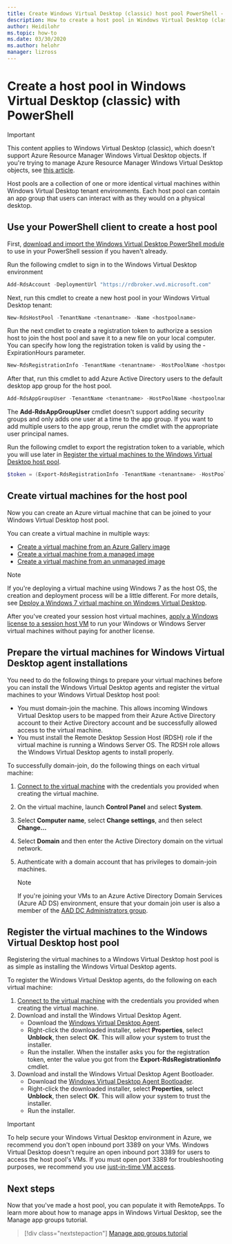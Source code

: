 ```yaml
---
title: Create Windows Virtual Desktop (classic) host pool PowerShell - Azure
description: How to create a host pool in Windows Virtual Desktop (classic) with PowerShell cmdlets.
author: Heidilohr
ms.topic: how-to
ms.date: 03/30/2020
ms.author: helohr
manager: lizross
---
```

# Create a host pool in Windows Virtual Desktop (classic) with PowerShell

>[!IMPORTANT]
>This content applies to Windows Virtual Desktop (classic), which doesn't support Azure Resource Manager Windows Virtual Desktop objects. If you're trying to manage Azure Resource Manager Windows Virtual Desktop objects, see [this article](../create-host-pools-powershell.md).

Host pools are a collection of one or more identical virtual machines within Windows Virtual Desktop tenant environments. Each host pool can contain an app group that users can interact with as they would on a physical desktop.

## Use your PowerShell client to create a host pool

First, [download and import the Windows Virtual Desktop PowerShell module](/powershell/windows-virtual-desktop/overview/) to use in your PowerShell session if you haven't already.

Run the following cmdlet to sign in to the Windows Virtual Desktop environment

```powershell
Add-RdsAccount -DeploymentUrl "https://rdbroker.wvd.microsoft.com"
```

Next, run this cmdlet to create a new host pool in your Windows Virtual Desktop tenant:

```powershell
New-RdsHostPool -TenantName <tenantname> -Name <hostpoolname>
```

Run the next cmdlet to create a registration token to authorize a session host to join the host pool and save it to a new file on your local computer. You can specify how long the registration token is valid by using the -ExpirationHours parameter.

```powershell
New-RdsRegistrationInfo -TenantName <tenantname> -HostPoolName <hostpoolname> -ExpirationHours <number of hours> | Select-Object -ExpandProperty Token | Out-File -FilePath <PathToRegFile>
```

After that, run this cmdlet to add Azure Active Directory users to the default desktop app group for the host pool.

```powershell
Add-RdsAppGroupUser -TenantName <tenantname> -HostPoolName <hostpoolname> -AppGroupName "Desktop Application Group" -UserPrincipalName <userupn>
```

The **Add-RdsAppGroupUser** cmdlet doesn't support adding security groups and only adds one user at a time to the app group. If you want to add multiple users to the app group, rerun the cmdlet with the appropriate user principal names.

Run the following cmdlet to export the registration token to a variable, which you will use later in [Register the virtual machines to the Windows Virtual Desktop host pool](#register-the-virtual-machines-to-the-windows-virtual-desktop-host-pool).

```powershell
$token = (Export-RdsRegistrationInfo -TenantName <tenantname> -HostPoolName <hostpoolname>).Token
```

## Create virtual machines for the host pool

Now you can create an Azure virtual machine that can be joined to your Windows Virtual Desktop host pool.

You can create a virtual machine in multiple ways:

- [Create a virtual machine from an Azure Gallery image](../../virtual-machines/windows/quick-create-portal.md#create-virtual-machine)
- [Create a virtual machine from a managed image](../../virtual-machines/windows/create-vm-generalized-managed.md)
- [Create a virtual machine from an unmanaged image](https://github.com/Azure/azure-quickstart-templates/tree/master/101-vm-from-user-image)

>[!NOTE]
>If you're deploying a virtual machine using Windows 7 as the host OS, the creation and deployment process will be a little different. For more details, see [Deploy a Windows 7 virtual machine on Windows Virtual Desktop](deploy-windows-7-virtual-machine.md).

After you've created your session host virtual machines, [apply a Windows license to a session host VM](../apply-windows-license.md#apply-a-windows-license-to-a-session-host-vm) to run your Windows or Windows Server virtual machines without paying for another license.

## Prepare the virtual machines for Windows Virtual Desktop agent installations

You need to do the following things to prepare your virtual machines before you can install the Windows Virtual Desktop agents and register the virtual machines to your Windows Virtual Desktop host pool:

- You must domain-join the machine. This allows incoming Windows Virtual Desktop users to be mapped from their Azure Active Directory account to their Active Directory account and be successfully allowed access to the virtual machine.
- You must install the Remote Desktop Session Host (RDSH) role if the virtual machine is running a Windows Server OS. The RDSH role allows the Windows Virtual Desktop agents to install properly.

To successfully domain-join, do the following things on each virtual machine:

1. [Connect to the virtual machine](../../virtual-machines/windows/quick-create-portal.md#connect-to-virtual-machine) with the credentials you provided when creating the virtual machine.
2. On the virtual machine, launch **Control Panel** and select **System**.
3. Select **Computer name**, select **Change settings**, and then select **Change…**
4. Select **Domain** and then enter the Active Directory domain on the virtual network.
5. Authenticate with a domain account that has privileges to domain-join machines.

    >[!NOTE]
    > If you're joining your VMs to an Azure Active Directory Domain Services (Azure AD DS) environment, ensure that your domain join user is also a member of the [AAD DC Administrators group](../../active-directory-domain-services/tutorial-create-instance-advanced.md#configure-an-administrative-group).

## Register the virtual machines to the Windows Virtual Desktop host pool

Registering the virtual machines to a Windows Virtual Desktop host pool is as simple as installing the Windows Virtual Desktop agents.

To register the Windows Virtual Desktop agents, do the following on each virtual machine:

1. [Connect to the virtual machine](../../virtual-machines/windows/quick-create-portal.md#connect-to-virtual-machine) with the credentials you provided when creating the virtual machine.
2. Download and install the Windows Virtual Desktop Agent.
   - Download the [Windows Virtual Desktop Agent](https://query.prod.cms.rt.microsoft.com/cms/api/am/binary/RWrmXv).
   - Right-click the downloaded installer, select **Properties**, select **Unblock**, then select **OK**. This will allow your system to trust the installer.
   - Run the installer. When the installer asks you for the registration token, enter the value you got from the **Export-RdsRegistrationInfo** cmdlet.
3. Download and install the Windows Virtual Desktop Agent Bootloader.
   - Download the [Windows Virtual Desktop Agent Bootloader](https://query.prod.cms.rt.microsoft.com/cms/api/am/binary/RWrxrH).
   - Right-click the downloaded installer, select **Properties**, select **Unblock**, then select **OK**. This will allow your system to trust the installer.
   - Run the installer.

>[!IMPORTANT]
>To help secure your Windows Virtual Desktop environment in Azure, we recommend you don't open inbound port 3389 on your VMs. Windows Virtual Desktop doesn't require an open inbound port 3389 for users to access the host pool's VMs. If you must open port 3389 for troubleshooting purposes, we recommend you use [just-in-time VM access](../../security-center/security-center-just-in-time.md).

## Next steps

Now that you've made a host pool, you can populate it with RemoteApps. To learn more about how to manage apps in Windows Virtual Desktop, see the Manage app groups tutorial.

> [!div class="nextstepaction"]
> [Manage app groups tutorial](../manage-app-groups.md)
